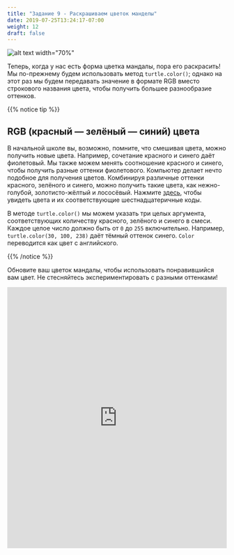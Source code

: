```yaml
---
title: "Задание 9 - Раскрашиваем цветок манделы"
date: 2019-07-25T13:24:17-07:00
weight: 12
draft: false
---
```


![alt text width="70%"](../media/mandala-blue.png "mandala flower with blue pedals")

Теперь, когда у нас есть форма цветка мандалы, пора его раскрасить! Мы по-прежнему будем использовать метод `turtle.color()`; однако на этот раз мы будем передавать значение в формате RGB вместо строкового названия цвета, чтобы получить большее разнообразие оттенков.

{{% notice tip %}}

## RGB (красный — зелёный — синий) цвета

В начальной школе вы, возможно, помните, что смешивая цвета, можно получить новые цвета. Например, сочетание красного и синего даёт фиолетовый. Мы также можем менять соотношение красного и синего, чтобы получить разные оттенки фиолетового. Компьютер делает нечто подобное для получения цветов. Комбинируя различные оттенки красного, зелёного и синего, можно получить такие цвета, как нежно-голубой, золотисто-жёлтый и лососёвый. Нажмите [здесь](https://htmlcolorcodes.com/color-names/), чтобы увидеть цвета и их соответствующие шестнадцатеричные коды.

В методе `turtle.color()` мы можем указать три целых аргумента, соответствующих количеству красного, зелёного и синего в смеси. Каждое целое число должно быть от `0` до `255` включительно. Например, `turtle.color(30, 100, 238)` даёт тёмный оттенок синего. `Color` переводится как цвет с английского.

{{% /notice %}}

Обновите ваш цветок мандалы, чтобы использовать понравившийся вам цвет. Не стесняйтесь экспериментировать с разными оттенками!

<iframe src="https://trinket.io/embed/python/1f9c80fffe" width="100%" height="600" frameborder="0" marginwidth="0" marginheight="0" allowfullscreen></iframe>